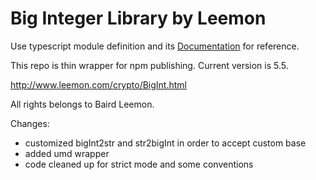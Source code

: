 # Big Integer Library by Leemon

Use typescript module definition and its [Documentation](http://evgenus.github.io/bigint-typescript-definitions/) for reference.

This repo is thin wrapper for npm publishing. Current version is 5.5.

http://www.leemon.com/crypto/BigInt.html 

All rights belongs to Baird Leemon.

Changes:
 - customized bigInt2str and str2bigInt in order to accept custom base
 - added umd wrapper
 - code cleaned up for strict mode and some conventions
